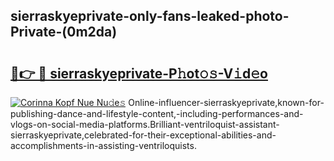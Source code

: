 ## sierraskyeprivate-only-fans​-leaked-photo​-Private-(0m2da)


# <h2><a href="https://mediaupload.pro?title=sierraskyeprivate&ref=git">🔗👉 🔴 sierraskyeprivate-P𝚑ot𝚘𝚜-V𝚒d𝚎o</a></h2>

[![Corinna Kopf Nue Nu𝚍e𝚜](https://i.imgur.com/0qMVB7G.gif)](https://mediaupload.pro?title=sierraskyeprivate&ref=git)
Online-influencer-sierraskyeprivate,known-for-publishing-dance-and-lifestyle-content,-including-performances-and-vlogs-on-social-media-platforms.Brilliant-ventriloquist-assistant-sierraskyeprivate,celebrated-for-their-exceptional-abilities-and-accomplishments-in-assisting-ventriloquists.  